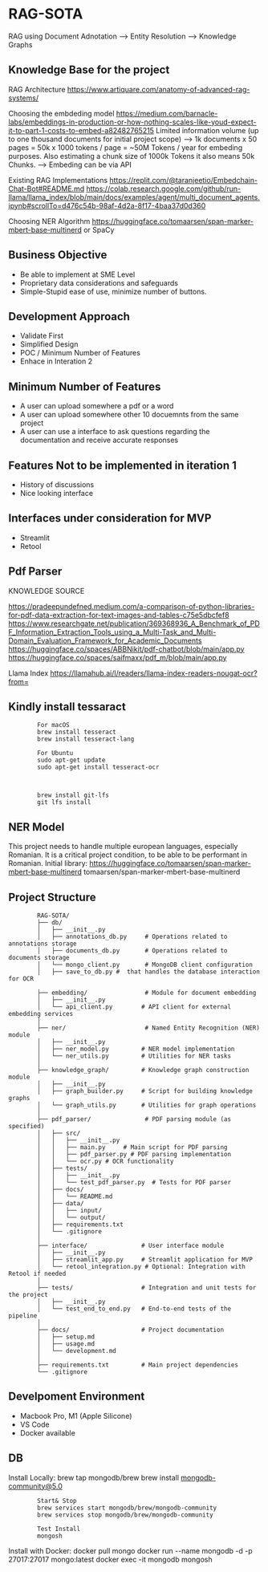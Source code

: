 # RAG-SOTA
RAG using Document Adnotation --> Entity Resolution --> Knowledge Graphs




## Knowledge Base for the project

RAG Architecture
https://www.artiquare.com/anatomy-of-advanced-rag-systems/


Choosing the embdeding model
https://medium.com/barnacle-labs/embeddings-in-production-or-how-nothing-scales-like-youd-expect-it-to-part-1-costs-to-embed-a82482765215
Limited information volume (up to one thousand documents for initial project scope) --> 1k documents x 50 pages = 50k x 1000 tokens / page = ~50M Tokens / year for embeding purposes. Also estimating a chunk size of 1000k Tokens it also means 50k Chunks.
--> Embeding can be via API

Existing RAG Implementations
https://replit.com/@taranjeetio/Embedchain-Chat-Bot#README.md
https://colab.research.google.com/github/run-llama/llama_index/blob/main/docs/examples/agent/multi_document_agents.ipynb#scrollTo=d476c54b-98af-4d2a-8f17-4baa37d0d360

Choosing NER Algorithm
https://huggingface.co/tomaarsen/span-marker-mbert-base-multinerd
or
SpaCy



## Business Objective
- Be able to implement at SME Level
- Proprietary data considerations and safeguards
- Simple-Stupid ease of use, minimize number of buttons.

## Development Approach
- Validate First
- Simplified Design
- POC / Minimum Number of Features
- Enhace in Interation 2

## Minimum Number of Features
- A user can upload somewhere a pdf or a word
- A user can upload somewhere other 10 docuemnts from the same project
- A user can use a interface to ask questions regarding the documentation and receive accurate responses

## Features Not to be implemented in iteration 1
- History of discussions
- Nice looking interface


## Interfaces under consideration for MVP
- Streamlit
- Retool


## Pdf Parser
KNOWLEDGE SOURCE

https://pradeepundefned.medium.com/a-comparison-of-python-libraries-for-pdf-data-extraction-for-text-images-and-tables-c75e5dbcfef8
https://www.researchgate.net/publication/369368936_A_Benchmark_of_PDF_Information_Extraction_Tools_using_a_Multi-Task_and_Multi-Domain_Evaluation_Framework_for_Academic_Documents
https://huggingface.co/spaces/ABBNikit/pdf-chatbot/blob/main/app.py
https://huggingface.co/spaces/saifmaxx/pdf_m/blob/main/app.py


Llama Index
https://llamahub.ai/l/readers/llama-index-readers-nougat-ocr?from=



 ## Kindly install tessaract
            For macOS 
            brew install tesseract
            brew install tesseract-lang

            For Ubuntu
            sudo apt-get update
            sudo apt-get install tesseract-ocr



            brew install git-lfs
            git lfs install



## NER Model
This project needs to handle multiple european languages, especially Romanian. It is a critical project condition, to be able to be performant in Romanian.
Initial library:
https://huggingface.co/tomaarsen/span-marker-mbert-base-multinerd
tomaarsen/span-marker-mbert-base-multinerd





## Project Structure

            RAG-SOTA/
            ├── db/  
            │   ├── __init__.py
            │   ├── annotations_db.py     # Operations related to annotations storage
            │   ├── documents_db.py       # Operations related to documents storage
            │   └── mongo_client.py       # MongoDB client configuration
            │   ├── save_to_db.py #  that handles the database interaction for OCR

            ├── embedding/                # Module for document embedding
            │   ├── __init__.py
            │   └── api_client.py        # API client for external embedding services
            │
            ├── ner/                      # Named Entity Recognition (NER) module
            │   ├── __init__.py
            │   ├── ner_model.py         # NER model implementation
            │   └── ner_utils.py         # Utilities for NER tasks
            │
            ├── knowledge_graph/         # Knowledge graph construction module
            │   ├── __init__.py
            │   ├── graph_builder.py     # Script for building knowledge graphs
            │   └── graph_utils.py       # Utilities for graph operations
            │
            ├── pdf_parser/               # PDF parsing module (as specified)
            │   ├── src/
            │   │   ├── __init__.py
            │   │   ├── main.py     # Main script for PDF parsing
            │   │   ├── pdf_parser.py # PDF parsing implementation
            │   │   └── ocr.py # OCR functionality
            │   ├── tests/
            │   │   ├── __init__.py
            │   │   └── test_pdf_parser.py  # Tests for PDF parser
            │   ├── docs/
            │   │   └── README.md
            │   ├── data/
            │   │   ├── input/
            │   │   └── output/
            │   ├── requirements.txt
            │   └── .gitignore
            │
            ├── interface/               # User interface module
            │   ├── __init__.py
            │   ├── streamlit_app.py     # Streamlit application for MVP
            │   └── retool_integration.py # Optional: Integration with Retool if needed
            │
            ├── tests/                   # Integration and unit tests for the project
            │   ├── __init__.py
            │   └── test_end_to_end.py   # End-to-end tests of the pipeline
            │
            ├── docs/                    # Project documentation
            │   ├── setup.md
            │   ├── usage.md 
            │   └── development.md
            │
            ├── requirements.txt         # Main project dependencies
            └── .gitignore




## Develpoment Environment
- Macbook Pro, M1 (Apple Silicone)
- VS Code
- Docker available


## DB
Install Locally:
            brew tap mongodb/brew
            brew install mongodb-community@5.0

            Start& Stop
            brew services start mongodb/brew/mongodb-community
            brew services stop mongodb/brew/mongodb-community

            Test Install
            mongosh

Install with Docker:
            docker pull mongo
            docker run --name mongodb -d -p 27017:27017 mongo:latest
            docker exec -it mongodb mongosh



